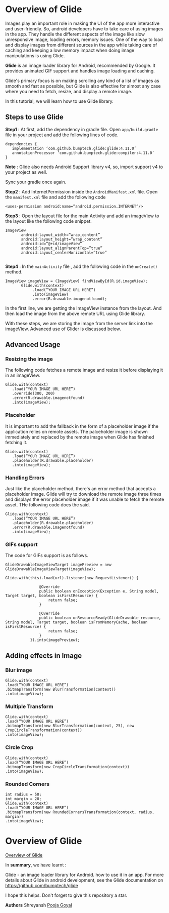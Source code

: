 # **Overview of Glide**

Images play an important role in making the UI of the app more interactive and user-friendly. So, android developers have to take care of using images in the app. They handle the different aspects of the image like slow unresponsive image, loading errors, memory issues. One of the way to load and display images from different sources in the app while taking care of caching and keeping a low memory impact when doing image manipulations is using Glide.

**Glide** is an image loader library for Android, recommended by Google. It provides animated GIF support and handles image loading and caching.

Glide's primary focus is on making scrolling any kind of a list of images as smooth and fast as possible, but Glide is also effective for almost any case where you need to fetch, resize, and display a remote image.

In this tutorial, we will learn how to use Glide library.

## **Steps to use Glide**

**Step1** : At first, add the dependency in gradle file. Open `app/build.gradle` file in your project and add the following lines of code.

```
dependencies {
   implementation ‘com.github.bumptech.glide:glide:4.11.0’
   annotationProcessor ‘com.github.bumptech.glide:compiler:4.11.0’
}
```
**Note** : Glide also needs Android Support library v4, so, import support v4 to your project as well.

Sync your gradle once again.

**Step2** : Add InternetPermission inside the `AndroidManifest.xml` file. Open the `manifest.xml` file and add the following code
```
<uses-permission android:name=”android.permission.INTERNET”/>
```

**Step3** : Open the layout file for the main Activity and add an imageView to the layout like the following code snippet.
```
ImageView
       android:layout_width=”wrap_content”
       android:layout_height=”wrap_content”
       android:id=”@+id/imageView”
       android:layout_alignParentTop=”true”
       android:layout_centerHorizontal=”true”
 
```

**Step4** : In the `mainActivity` file , add the following code in the `onCreate()` method.

```
ImageView imageView = (ImageView) findViewById(R.id.imageView);
       Glide.with(context)
            .load(“YOUR IMAGE URL HERE”)
            .into(imageView)
            .error(R.drawable.imagenotfound);
 ```
 
In the first line, we are getting the ImageView instance from the layout. And then load the image from the above remote URL using Glide library.

With these steps, we are storing the image from the server link into the imageView. Advanced use of Glider is discussed below.

## **Advanced Usage**

### **Resizing the image**
The following code fetches a remote image and resize it before displaying it in an imageView.
```
Glide.with(context)
   .load(“YOUR IMAGE URL HERE”)
   .override(300, 200)
   .error(R.drawable.imagenotfound)
   .into(imageView);
```

### **Placeholder**
It is important to add the fallback in the form of a placeholder image if the application relies on remote assets. The palceholder image is shown immediately and replaced by the remote image when Glide has finished fetching it.
```
Glide.with(context)
   .load(“YOUR IMAGE URL HERE”)
   .placeholder(R.drawable.placeholder)
   .into(imageView);
```

### **Handling Errors**
Just like the placeholder method, there's an error method that accepts a placeholder image. Glide will try to download the remote image three times and displays the error placeholder image if it was unable to fetch the remote asset. THe following code does the said.
```
Glide.with(context)
   .load(“YOUR IMAGE URL HERE”)
   .placeholder(R.drawable.placeholder)
   .error(R.drawable.imagenotfound)
   .into(imageView);
```

### **GIFs support** 
The code for GIFs support is as follows.
```
GlideDrawableImageViewTarget imagePreview = new GlideDrawableImageViewTarget(imageView);

Glide.with(this).load(url).listener(new RequestListener() {  

               @Override  
               public boolean onException(Exception e, String model, Target target, boolean isFirstResource) {                        
                   return false;  
               } 

               @Override  
               public boolean onResourceReady(GlideDrawable resource, String model, Target target, boolean isFromMemoryCache, boolean isFirstResource) {
                   return false;  
               }  
           }).into(imagePreview);
```

## **Adding effects in Image**

### **Blur image**
```
Glide.with(context)
.load(“YOUR IMAGE URL HERE”)
.bitmapTransform(new BlurTransformation(context))
.into(imageView);
```

### **Multiple Transform**
```
Glide.with(context)
.load(“YOUR IMAGE URL HERE”)
.bitmapTransform(new BlurTransformation(context, 25), new CropCircleTransformation(context))
.into(imageView);
```

### **Circle Crop**
```
Glide.with(context)
.load(“YOUR IMAGE URL HERE”)
.bitmapTransform(new CropCircleTransformation(context))
.into(imageView);
```

### **Rounded Corners**
```
int radius = 50;  
int margin = 20;
Glide.with(context)
.load(“YOUR IMAGE URL HERE”)
.bitmapTransform(new RoundedCornersTransformation(context, radius, margin))
.into(imageView);
```
# Overview of Glide
[Overview of Glide](https://drive.google.com/drive/folders/18-s2ZoTdFAptv9vTm7b9HAslxJJNUC__?usp=sharing)


In **summary**, we have learnt :

Glide - an image loader library for Android.
how to use it in an app.
For more details about Glide in android development, see the Glide documentation on https://github.com/bumptech/glide

I hope this helps. Don't forget to give this repository a star.

**Authors**
Shreyansh
[Pooja Goyal](https://github.com/Pooja-Goyal-1)

